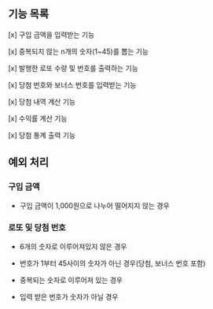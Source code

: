 ## 기능 목록

[x] 구입 금액을 입력받는 기능

[x] 중복되지 않는 n개의 숫자(1~45)를 뽑는 기능

[x] 발행한 로또 수량 및 번호를 출력하는 기능

[x] 당첨 번호와 보너스 번호를 입력받는 기능

[x] 당첨 내역 계산 기능

[x] 수익률 계산 기능

[x] 당첨 통계 출력 기능


## 예외 처리
### 구입 금액
* 구입 금액이 1,000원으로 나누어 떨어지지 않는 경우


### 로또 및 당첨 번호
* 6개의 숫자로 이루어져있지 않은 경우

* 번호가 1부터 45사이의 숫자가 아닌 경우(당첨, 보너스 번호 포함)

* 중복되는 숫자로 이루어져 있는 경우

* 입력 받은 번호가 숫자가 아닐 경우

